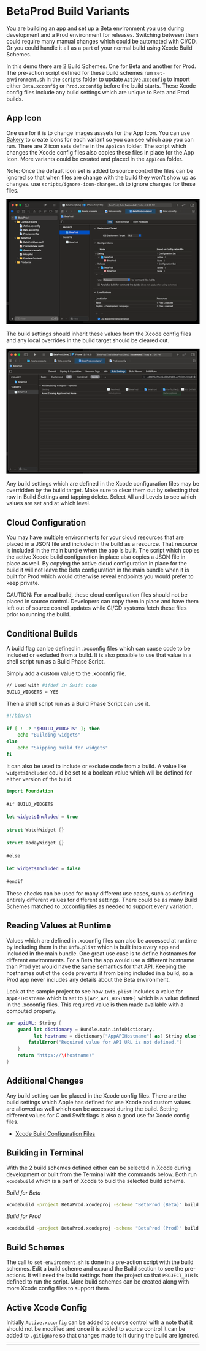 # BetaProd Build Variants

You are building an app and set up a Beta environment you use during development and a Prod environment for releases. Switching between them could require many manual changes which could be automated with CI/CD. Or you could handle it all as a part of your normal build using Xcode Build Schemes.

In this demo there are 2 Build Schemes. One for Beta and another for Prod. The pre-action script defined for these build schemes run `set-environment.sh` in the `scripts` folder to update `Active.xcconfig` to import either `Beta.xcconfig` or `Prod.xcconfig` before the build starts. These Xcode config files include any build settings which are unique to Beta and Prod builds.

## App Icon

One use for it is to change images asssets for the App Icon. You can use [Bakery] to create icons for each variant so you can see which app you can run. There are 2 icon sets define in the `AppIcon` folder. The script which changes the Xcode config files also copies these files in place for the App Icon. More variants could be created and placed in the `AppIcon` folder.

Note: Once the default icon set is added to source control the files can be ignored so that when files are change with the build they won't show up as changes. use `scripts/ignore-icon-changes.sh` to ignore changes for these files.

![Configurations](XcodeConfiguarations.png)

The build settings should inherit these values from the Xcode config files and any local overrides in the build target should be cleared out.

![Build Settings](XcodeBuildSettings.png)

Any build settings which are defined in the Xcode configuration files may be overridden by the build target. Make sure to clear them out by selecting that row in Build Settings and tapping delete. Select All and Levels to see which values are set and at which level.

## Cloud Configuration

You may have multiple environments for your cloud resources that are placed in a JSON file and included in the build as a resource. That resource is included in the main bundle when the app is built. The script which copies the active Xcode build configuration in place also copies a JSON file in place as well. By copying the active cloud configuration in place for the build it will not leave the Beta configuration in the main bundle when it is built for Prod which would otherwise reveal endpoints you would prefer to keep private.

CAUTION: For a real build, these cloud configuration files should not be placed in source control. Developers can copy them in place and have them left out of source control updates while CI/CD systems fetch these files prior to running the build.

## Conditional Builds

A build flag can be defined in .xcconfig files which can cause code to be included or excluded from a build. It is also possible to use that value in a shell script run as a Build Phase Script.

Simply add a custom value to the .xcconfig file.

```sh
// Used with #ifdef in Swift code
BUILD_WIDGETS = YES
```

Then a shell script run as a Build Phase Script can use it.

```sh
#!/bin/sh

if [ ! -z "$BUILD_WIDGETS" ]; then
    echo "Building widgets"
else
    echo "Skipping build for widgets"
fi
```

It can also be used to include or exclude code from a build. A value like `widgetsIncluded` could be set to a boolean value which will be defined for either version of the build.

```swift
import Foundation

#if BUILD_WIDGETS

let widgetsIncluded = true

struct WatchWidget {}

struct TodayWidget {}

#else

let widgetsIncluded = false

#endif
```

These checks can be used for many different use cases, such as defining entirely different values for different settings. There could be as many Build Schemes matched to .xcconfig files as needed to support every variation.

## Reading Values at Runtime

Values which are defined in .xcconfig files can also be accessed at runtime by including them in the `Info.plist` which is built into every app and included in the main bundle. One great use case is to define hostnames for different environments. For a Beta the app would use a different hostname than Prod yet would have the same semantics for that API. Keeping the hostnames out of the code prevents it from being included in a build, so a Prod app never includes any details about the Beta environment.

Look at the sample project to see how `Info.plist` includes a value for `AppAPIHostname` which is set to `$(APP_API_HOSTNAME)` which is a value defined in the .xcconfig files. This required value is then made available with a computed property.

```swift
var apiURL: String {
    guard let dictionary = Bundle.main.infoDictionary,
          let hostname = dictionary["AppAPIHostname"] as? String else {
        fatalError("Required value for API URL is not defined.")
    }
    return "https://\(hostname)"
}
```

## Additional Changes

Any build setting can be placed in the Xcode config files. There are the build settings which Apple has defined for use Xcode and custom values are allowed as well which can be accessed during the build. Setting different values for C and Swift flags is also a good use for Xcode config files.

* [Xcode Build Configuration Files]

## Building in Terminal

With the 2 build schemes defined either can be selected in Xcode during development or built from the Terminal with the commands below. Both run `xcodebuild` which is a part of Xcode to buid the selected build scheme.

*Build for Beta*
```sh
xcodebuild -project BetaProd.xcodeproj -scheme "BetaProd (Beta)" build
```

*Build for Prod*
```sh
xcodebuild -project BetaProd.xcodeproj -scheme "BetaProd (Prod)" build
```

## Build Schemes

The call to `set-environment.sh` is done in a pre-action script with the build schemes. Edit a build scheme and expand the Build section to see the pre-actions. It will need the build settings from the project so that `PROJECT_DIR` is defined to run the script. More build schemes can be created along with more Xcode config files to support them.

## Active Xcode Config

Initially `Active.xcconfig` can be added to source control with a note that it should not be modified and once it is added to source control it can be added to `.gitignore` so that changes made to it during the build are ignored.

---
[Bakery]: https://apps.apple.com/us/app/bakery-simple-icon-creator/id1575220747?mt=12
[Xcode Build Configuration Files]: https://nshipster.com/xcconfig/
